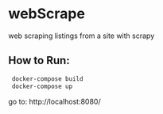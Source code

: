 # webScrape
 web scraping listings from a site with scrapy
## How to Run: 
``` bash
 docker-compose build
 docker-compose up
```
go to: 
http://localhost:8080/

